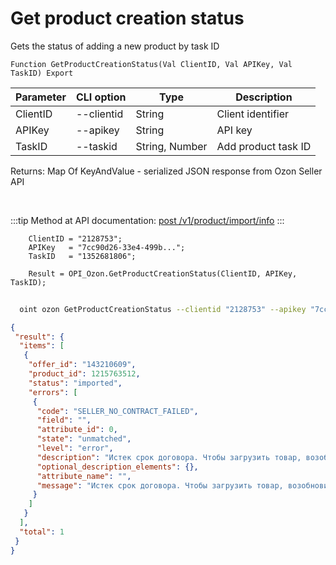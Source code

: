 ﻿---
sidebar_position: 18
---

# Get product creation status
 Gets the status of adding a new product by task ID



`Function GetProductCreationStatus(Val ClientID, Val APIKey, Val TaskID) Export`

  | Parameter | CLI option | Type | Description |
  |-|-|-|-|
  | ClientID | --clientid | String | Client identifier |
  | APIKey | --apikey | String | API key |
  | TaskID | --taskid | String, Number | Add product task ID |

  
  Returns:  Map Of KeyAndValue - serialized JSON response from Ozon Seller API

<br/>

:::tip
Method at API documentation: [post /v1/product/import/info](https://docs.ozon.ru/api/seller/#operation/ProductAPI_GetImportProductsInfo)
:::
<br/>


```bsl title="Code example"
    ClientID = "2128753";
    APIKey   = "7cc90d26-33e4-499b...";
    TaskID   = "1352681806";

    Result = OPI_Ozon.GetProductCreationStatus(ClientID, APIKey, TaskID);
```



```sh title="CLI command example"
    
  oint ozon GetProductCreationStatus --clientid "2128753" --apikey "7cc90d26-33e4-499b..." --taskid %taskid%

```

```json title="Result"
{
 "result": {
  "items": [
   {
    "offer_id": "143210609",
    "product_id": 1215763512,
    "status": "imported",
    "errors": [
     {
      "code": "SELLER_NO_CONTRACT_FAILED",
      "field": "",
      "attribute_id": 0,
      "state": "unmatched",
      "level": "error",
      "description": "Истек срок договора. Чтобы загрузить товар, возобновите договор в личном кабинете.",
      "optional_description_elements": {},
      "attribute_name": "",
      "message": "Истек срок договора. Чтобы загрузить товар, возобновите договор в личном кабинете."
     }
    ]
   }
  ],
  "total": 1
 }
}
```
